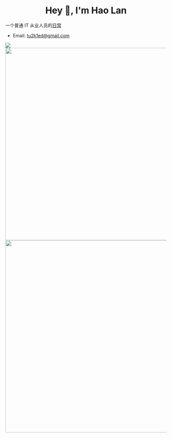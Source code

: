 <!--
**Hao-Lan/Hao-Lan** is a ✨ _special_ ✨ repository because its `README.md` (this file) appears on your GitHub profile.

Here are some ideas to get you started:

- 🔭 I’m currently working on ...
- 🌱 I’m currently learning ...
- 👯 I’m looking to collaborate on ...
- 🤔 I’m looking for help with ...
- 💬 Ask me about ...
- 📫 How to reach me: ...
- 😄 Pronouns: ...
- ⚡ Fun fact: ...
-->

<h1 align="center">Hey 👋, I'm Hao Lan</h1>

一个普通 IT 从业人员的[日常](https://hao-lan.readthedocs.io)

- Email: tu2k1ed@gmail.com

<div>
    <div align="left">
        <img align="left" src="https://github-readme-stackoverflow.vercel.app/?userID=8948738" />
    </div>
    <div align="right">
        <img align="right" src="https://github-readme-stats.vercel.app/api?username=Hao-Lan&show_icons=true&icon_color=CE1D2D&text_color=718096&bg_color=ffffff&hide_title=true" width="600" />
        <img align="right" src="https://leetcode.card.workers.dev/?username=Hao-Lan&theme=wtf" width="600" />
    </div>
</div>

